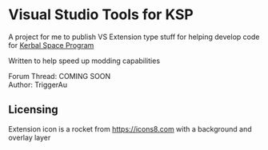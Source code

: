 # Visual Studio Tools for KSP
A project for me to publish VS Extension type stuff for helping develop code for [Kerbal Space Program](http://www.kerbalspaceprogram.com/)

Written to help speed up modding capabilities

Forum Thread: COMING SOON  
Author: TriggerAu  

## Licensing
Extension icon is a rocket from https://icons8.com with a background and overlay layer
